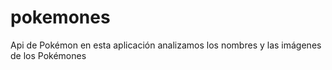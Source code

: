 # pokemones
Api de Pokémon
en esta aplicación analizamos los nombres y las imágenes de los Pokémones
